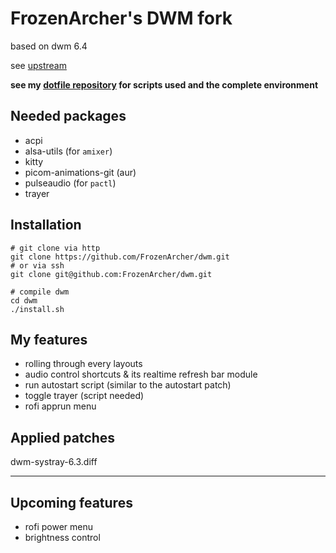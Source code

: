 # FrozenArcher's DWM fork

based on dwm 6.4

see [upstream](https://dwm.suckless.org/)

**see my [dotfile repository](https://github.com/FrozenArcher/archconfig.git) for scripts used and the complete environment**

## Needed packages

* acpi
* alsa-utils (for `amixer`)
* kitty
* picom-animations-git (aur)
* pulseaudio (for `pactl`)
* trayer

## Installation

```
# git clone via http
git clone https://github.com/FrozenArcher/dwm.git
# or via ssh
git clone git@github.com:FrozenArcher/dwm.git

# compile dwm
cd dwm
./install.sh
```

## My features

* rolling through every layouts
* audio control shortcuts & its realtime refresh bar module
* run autostart script (similar to the autostart patch)
* toggle trayer (script needed)
* rofi apprun menu

## Applied patches

dwm-systray-6.3.diff

***

## Upcoming features

* rofi power menu
* brightness control

